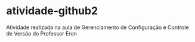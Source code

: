 # atividade-github2
Atividade realizada na aula de Gerenciamento de Configuração e Controle de Versão do Professor Eron

